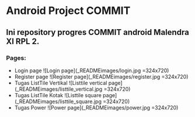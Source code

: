 # Android Project COMMIT
## Ini repository progres COMMIT android Malendra XI RPL 2.

### Pages:
* Login page
![Login page](_READMEimages/login.jpg =324x720)
* Register page
![Register page](_READMEimages/register.jpg =324x720)
* Tugas ListTile Vertikal
![Listtile vertical page](_READMEimages/listtile_vertical.jpg =324x720)
* Tugas ListTile Kotak
![Listtile square page](_READMEimages/listtile_square.jpg =324x720)
* Tugas Power
![Power page](_READMEimages/power.jpg =324x720)
